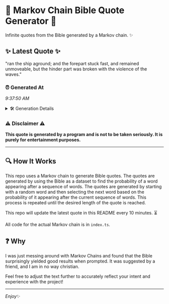 # 📖 Markov Chain Bible Quote Generator 📖

Infinite quotes from the Bible generated by a Markov chain. ✨

## ✨ Latest Quote ✨
"ran the ship aground; and the forepart stuck fast, and remained unmoveable, but the hinder part was broken with the violence of the waves."

### ⏰ Generated At
*9:37:50 AM*

<details>
    <summary>🛠️ Generation Details</summary>
    <p>
        <strong>🌱 Seed:</strong> ran<br>
        <strong>🔄 Iterations:</strong> 23<br>
        <strong>📜 Context History:</strong><br>[ ran ]: the<br>[ ran, the ]: ship<br>[ ran, the, ship ]: aground;<br>[ ran, the, ship, aground; ]: and<br>[ ran, the, ship, aground;, and ]: the<br>[ ran, the, ship, aground;, and, the ]: forepart<br>[ the, ship, aground;, and, the, forepart ]: stuck<br>[ ship, aground;, and, the, forepart, stuck ]: fast,<br>[ aground;, and, the, forepart, stuck, fast, ]: and<br>[ and, the, forepart, stuck, fast,, and ]: remained<br>[ the, forepart, stuck, fast,, and, remained ]: unmoveable,<br>[ forepart, stuck, fast,, and, remained, unmoveable, ]: but<br>[ stuck, fast,, and, remained, unmoveable,, but ]: the<br>[ fast,, and, remained, unmoveable,, but, the ]: hinder<br>[ and, remained, unmoveable,, but, the, hinder ]: part<br>[ remained, unmoveable,, but, the, hinder, part ]: was<br>[ unmoveable,, but, the, hinder, part, was ]: broken<br>[ but, the, hinder, part, was, broken ]: with<br>[ the, hinder, part, was, broken, with ]: the<br>[ hinder, part, was, broken, with, the ]: violence<br>[ part, was, broken, with, the, violence ]: of<br>[ was, broken, with, the, violence, of ]: the<br>[ broken, with, the, violence, of, the ]: waves.<br>
    </p>
</details>

### ⚠️ Disclaimer ⚠️
**This quote is generated by a program and is not to be taken seriously. It is purely for entertainment purposes.**

---

## 🔍 How It Works

This repo uses a Markov chain to generate Bible quotes. The quotes are generated by using the Bible as a dataset to find the probability of a word appearing after a sequence of words. The quotes are generated by starting with a random word and then selecting the next word based on the probability of it appearing after the current sequence of words. This process is repeated until the desired length of the quote is reached.

This repo will update the latest quote in this README every 10 minutes. ⏳

All code for the actual Markov chain is in `index.ts`.

## ❓ Why

I was just messing around with Markov Chains and found that the Bible surprisingly yielded good results when prompted. 
It was suggested by a friend, and I am in no way christian.

Feel free to adjust the text further to accurately reflect your intent and experience with the project!

---

*Enjoy*✨

